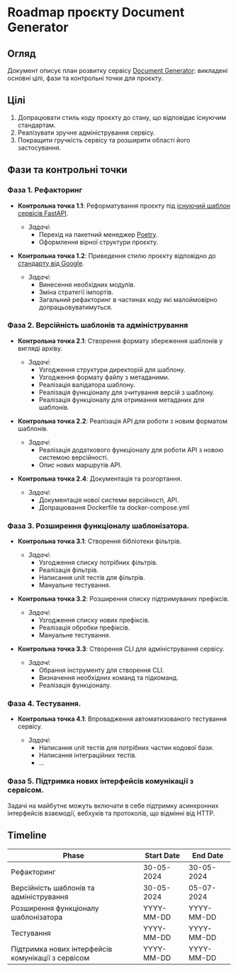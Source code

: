 # Roadmap проєкту Document Generator

## Огляд

Документ описує план розвитку сервісу [Document Generator](README.md): викладені основні цілі, фази та контрольні точки для проєкту.

## Цілі

1. Допрацювати стиль коду проєкту до стану, що відповідає існуючим стандартам.
2. Реалізувати зручне адміністрування сервісу.
3. Покращити гручкість сервісу та розширити області його застосування.

## Фази та контрольні точки

### Фаза 1. Рефакторинг

- **Контрольна точка 1.1**: Реформатування проєкту під [існуючий шаблон сервісів FastAPI](https://github.com/tiangolo/full-stack-fastapi-template).

  - _Задачі_:
    - Перехід на пакетний менеджер [Poetry](https://python-poetry.org).
    - Оформлення вірної структури проєкту.

- **Контрольна точка 1.2**: Приведення стилю проєкту відповідно до [стандарту від Google](https://google.github.io/styleguide/pyguide.html).

  - _Задачі_:
    - Винесення необхідних модулів.
    - Зміна стратегії імпортів.
    - Загальний рефакторинг в частинах коду які малоймовірно допрацьовуватимуться.

### Фаза 2. Версійність шаблонів та адміністрування

- **Контрольна точка 2.1**: Створення формату збереження шаблонів у вигляді архіву.

  - _Задачі_:
    - Узгодження структури директорій для шаблону.
    - Узгодження формату файлу з метаданими.
    - Реалізація валідатора шаблону.
    - Реалізація функціоналу для зчитування версій з шаблону.
    - Реалізація функціоналу для отримання метаданих для шаблонів.

- **Контрольна точка 2.2**: Реалізація API для роботи з новим форматом шаблонів.

  - _Задачі_:
    - Реалізація додаткового функціоналу для роботи API з новою системою версійності.
    - Опис нових маршрутів API.

- **Контрольна точка 2.4**: Документація та розгортання.
  - _Задачі_:
    - Документація нової системи версійності, API.
    - Допрацювання Dockerfile та docker-compose.yml

### Фаза 3. Розширення функціоналу шаблонізатора.

- **Контрольна точка 3.1**: Створення бібліотеки фільтрів.

  - _Задачі_:
    - Узгодження списку потрібних фільтрів.
    - Реалізація фільтрів.
    - Написання unit тестів для фільтрів.
    - Мануальне тестування.

- **Контрольна точка 3.2**: Розширення списку підтримуваних префіксів.

  - _Задачі_:
    - Узгодження списку нових префіксів.
    - Реалізація обробки префіксів.
    - Мануальне тестування.

- **Контрольна точка 3.3**: Створення CLI для адміністрування сервісу.

  - _Задачі_:
    - Обрання інструменту для створення CLI.
    - Визначення необхідних команд та підкоманд.
    - Реалізація функціоналу.

### Фаза 4. Тестування.

- **Контрольна точка 4.1**: Впровадження автоматизованого тестування сервісу.

  - _Задачі_:
    - Написання unit тестів для потрібних частин кодової бази.
    - Написання інтеграційних тестів.
    - ...

### Фаза 5. Підтримка нових інтерфейсів комунікації з сервісом.

Задачі на майбутнє можуть включати в себе підтримку асинхронних інтерфейсів взаємодії, вебхуків та протоколів, що відмінні від HTTP.

## Timeline

| Phase                                              | Start Date | End Date   |
| -------------------------------------------------- | ---------- | ---------- |
| Рефакторинг                                        | 30-05-2024 | 30-05-2024 |
| Версійність шаблонів та адміністрування            | 30-05-2024 | 05-07-2024 |
| Розширення функціоналу шаблонізатора               | YYYY-MM-DD | YYYY-MM-DD |
| Тестування                                         | YYYY-MM-DD | YYYY-MM-DD |
| Підтримка нових інтерфейсів комунікації з сервісом | YYYY-MM-DD | YYYY-MM-DD |
